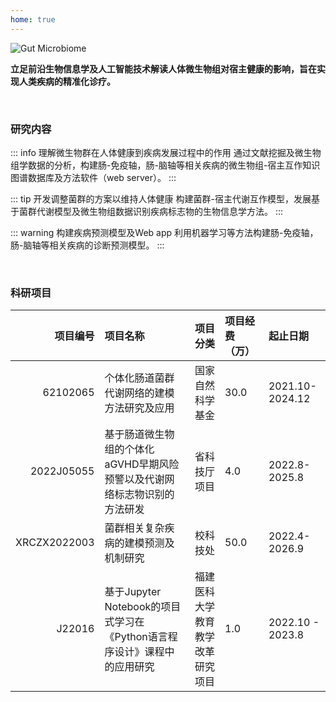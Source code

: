 ```yaml
---
home: true
---
```


![Gut Microbiome](https://images.squarespace-cdn.com/content/v1/5aa84edaf793922ad7a32f48/1530472563594-BD4SODXTT6GJZHKEEUNJ/AdobeStock_92533760_gut+microbiome.jpeg)


**立足前沿生物信息学及人工智能技术解读人体微生物组对宿主健康的影响，旨在实现人类疾病的精准化诊疗。**

<br>

### 研究内容


::: info 理解微生物群在人体健康到疾病发展过程中的作用
通过文献挖掘及微生物组学数据的分析，构建肠-免疫轴，肠-脑轴等相关疾病的微生物组-宿主互作知识图谱数据库及方法软件（web server）。
:::

::: tip 开发调整菌群的方案以维持人体健康
构建菌群-宿主代谢互作模型，发展基于菌群代谢模型及微生物组数据识别疾病标志物的生物信息学方法。
:::

::: warning 构建疾病预测模型及Web app
利用机器学习等方法构建肠-免疫轴，肠-脑轴等相关疾病的诊断预测模型。
:::

<br>

### 科研项目

|项目编号 	|项目名称 	|项目分类 	|项目经费（万）| 	起止日期| 
|-----:|:---------|-----:|:---------|:---------|
|62102065	|个体化肠道菌群代谢网络的建模方法研究及应用|国家自然科学基金|30.0	|2021.10-2024.12|
|2022J05055	|基于肠道微生物组的个体化aGVHD早期风险预警以及代谢网络标志物识别的方法研发|省科技厅项目	|	4.0|2022.8-2025.8|
|XRCZX2022003	|菌群相关复杂疾病的建模预测及机制研究|校科技处|50.0	|	2022.4-2026.9|
|J22016	|基于Jupyter Notebook的项目式学习在《Python语言程序设计》课程中的应用研究|福建医科大学教育教学改革研究项目|1.0	|2022.10 - 2023.8| 

